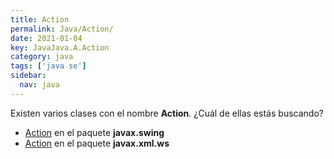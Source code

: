 ```yaml
---
title: Action
permalink: Java/Action/
date: 2021-01-04
key: JavaJava.A.Action
category: java
tags: ['java se']
sidebar: 
  nav: java
---
```


Existen varios clases con el nombre **Action**. ¿Cuál de ellas estás buscando?
<ul>
<li><a href="/Java/Action-javax-swing/">Action</a> en el paquete <strong>javax.swing</strong></li>
<li><a href="/Java/Action-javax-xml-ws/">Action</a> en el paquete <strong>javax.xml.ws</strong></li>
<ul>
